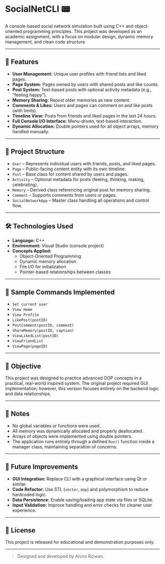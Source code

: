 # SocialNetCLI 📟

A console-based social network simulation built using C++ and object-oriented programming principles. This project was developed as an academic assignment, with a focus on modular design, dynamic memory management, and clean code structure.

---

## 🚀 Features

- **User Management:** Unique user profiles with friend lists and liked pages.
- **Page System:** Pages owned by users with shared posts and like counts.
- **Post System:** Text-based posts with optional activity metadata (e.g., "feeling happy").
- **Memory Sharing:** Repost older memories as new content.
- **Comments & Likes:** Users and pages can comment on and like posts (with limits).
- **Timeline View:** Posts from friends and liked pages in the last 24 hours.
- **Full Console I/O Interface:** Menu-driven, text-based interaction.
- **Dynamic Allocation:** Double pointers used for all object arrays, memory handled manually.

---

## 🧱 Project Structure

- `User` – Represents individual users with friends, posts, and liked pages.
- `Page` – Public-facing content entity with its own timeline.
- `Post` – Base class for content shared by users and pages.
- `Activity` – Optional metadata for posts (feeling, thinking, making, celebrating).
- `Memory` – Derived class referencing original post for memory sharing.
- `Comment` – Supports comments from users or pages.
- `SocialNetworkApp` – Master class handling all operations and control flow.

---

## 🛠 Technologies Used

- **Language:** C++
- **Environment:** Visual Studio (console project)
- **Concepts Applied:**
  - Object-Oriented Programming
  - Dynamic memory allocation
  - File I/O for initialization
  - Pointer-based relationships between classes

---

## 🧪 Sample Commands Implemented

- `Set current user`
- `View Home`
- `View Profile`
- `LikePost(postID)`
- `PostComment(postID, comment)`
- `ShareMemory(postID, caption)`
- `ViewLikedList(postID)`
- `ViewFriendList`
- `ViewPage(pageID)`

---

## 🎯 Objective

This project was designed to practice advanced OOP concepts in a practical, real-world inspired system. The original project required GUI implementation; however, this version focuses entirely on the backend logic and data relationships.

---

## 🧹 Notes

- No global variables or functions were used.
- All memory was dynamically allocated and properly deallocated.
- Arrays of objects were implemented using double pointers.
- The application runs entirely through a defined `Run()` function inside a manager class, maintaining separation of concerns.

---

## 📌 Future Improvements

- **GUI Integration:** Replace CLI with a graphical interface using Qt or similar.
- **Code Refactor:** Use STL (`vector`, `map`) and polymorphism to reduce hardcoded logic.
- **Data Persistence:** Enable saving/loading app state via files or SQLite.
- **Input Validation:** Improve handling and error checks for cleaner user experience.


---

## 📄 License

This project is released for educational and demonstration purposes only.

---

> Designed and developed by Alvira Rizwan.




